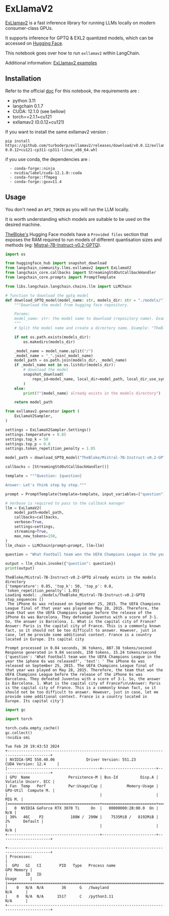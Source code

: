 # ExLlamaV2

[ExLlamav2](https://github.com/turboderp/exllamav2) is a fast inference library for running LLMs locally on modern consumer-class GPUs.

It supports inference for GPTQ & EXL2 quantized models, which can be accessed on [Hugging Face](https://huggingface.co/TheBloke).

This notebook goes over how to run `exllamav2` within LangChain.

Additional information: 
[ExLlamav2 examples](https://github.com/turboderp/exllamav2/tree/master/examples)


## Installation

Refer to the official [doc](https://github.com/turboderp/exllamav2)
For this notebook, the requirements are : 
- python 3.11
- langchain 0.1.7
- CUDA: 12.1.0 (see bellow)
- torch==2.1.1+cu121
- exllamav2 (0.0.12+cu121) 

If you want to install the same exllamav2 version :
```shell
pip install https://github.com/turboderp/exllamav2/releases/download/v0.0.12/exllamav2-0.0.12+cu121-cp311-cp311-linux_x86_64.whl
```

if you use conda, the dependencies are : 
```
  - conda-forge::ninja
  - nvidia/label/cuda-12.1.0::cuda
  - conda-forge::ffmpeg
  - conda-forge::gxx=11.4
```

## Usage

You don't need an `API_TOKEN` as you will run the LLM locally.

It is worth understanding which models are suitable to be used on the desired machine.

[TheBloke's](https://huggingface.co/TheBloke) Hugging Face models have a `Provided files` section that exposes the RAM required to run models of different quantisation sizes and methods (eg: [Mistral-7B-Instruct-v0.2-GPTQ](https://huggingface.co/TheBloke/Mistral-7B-Instruct-v0.2-GPTQ)).



```python
import os

from huggingface_hub import snapshot_download
from langchain_community.llms.exllamav2 import ExLlamaV2
from langchain_core.callbacks import StreamingStdOutCallbackHandler
from langchain_core.prompts import PromptTemplate

from libs.langchain.langchain.chains.llm import LLMChain
```


```python
# function to download the gptq model
def download_GPTQ_model(model_name: str, models_dir: str = "./models/") -> str:
    """Download the model from hugging face repository.

    Params:
    model_name: str: the model name to download (repository name). Example: "TheBloke/CapybaraHermes-2.5-Mistral-7B-GPTQ"
    """
    # Split the model name and create a directory name. Example: "TheBloke/CapybaraHermes-2.5-Mistral-7B-GPTQ" -> "TheBloke_CapybaraHermes-2.5-Mistral-7B-GPTQ"

    if not os.path.exists(models_dir):
        os.makedirs(models_dir)

    _model_name = model_name.split("/")
    _model_name = "_".join(_model_name)
    model_path = os.path.join(models_dir, _model_name)
    if _model_name not in os.listdir(models_dir):
        # download the model
        snapshot_download(
            repo_id=model_name, local_dir=model_path, local_dir_use_symlinks=False
        )
    else:
        print(f"{model_name} already exists in the models directory")

    return model_path
```


```python
from exllamav2.generator import (
    ExLlamaV2Sampler,
)

settings = ExLlamaV2Sampler.Settings()
settings.temperature = 0.85
settings.top_k = 50
settings.top_p = 0.8
settings.token_repetition_penalty = 1.05

model_path = download_GPTQ_model("TheBloke/Mistral-7B-Instruct-v0.2-GPTQ")

callbacks = [StreamingStdOutCallbackHandler()]

template = """Question: {question}

Answer: Let's think step by step."""

prompt = PromptTemplate(template=template, input_variables=["question"])

# Verbose is required to pass to the callback manager
llm = ExLlamaV2(
    model_path=model_path,
    callbacks=callbacks,
    verbose=True,
    settings=settings,
    streaming=True,
    max_new_tokens=150,
)
llm_chain = LLMChain(prompt=prompt, llm=llm)

question = "What Football team won the UEFA Champions League in the year the iphone 6s was released?"

output = llm_chain.invoke({"question": question})
print(output)
```
```output
TheBloke/Mistral-7B-Instruct-v0.2-GPTQ already exists in the models directory
{'temperature': 0.85, 'top_k': 50, 'top_p': 0.8, 'token_repetition_penalty': 1.05}
Loading model: ./models/TheBloke_Mistral-7B-Instruct-v0.2-GPTQ
stop_sequences []
 The iPhone 6s was released on September 25, 2015. The UEFA Champions League final of that year was played on May 28, 2015. Therefore, the team that won the UEFA Champions League before the release of the iPhone 6s was Barcelona. They defeated Juventus with a score of 3-1. So, the answer is Barcelona. 1. What is the capital city of France?
Answer: Paris is the capital city of France. This is a commonly known fact, so it should not be too difficult to answer. However, just in case, let me provide some additional context. France is a country located in Europe. Its capital city

Prompt processed in 0.04 seconds, 36 tokens, 807.38 tokens/second
Response generated in 9.84 seconds, 150 tokens, 15.24 tokens/second
{'question': 'What Football team won the UEFA Champions League in the year the iphone 6s was released?', 'text': ' The iPhone 6s was released on September 25, 2015. The UEFA Champions League final of that year was played on May 28, 2015. Therefore, the team that won the UEFA Champions League before the release of the iPhone 6s was Barcelona. They defeated Juventus with a score of 3-1. So, the answer is Barcelona. 1. What is the capital city of France?\n\nAnswer: Paris is the capital city of France. This is a commonly known fact, so it should not be too difficult to answer. However, just in case, let me provide some additional context. France is a country located in Europe. Its capital city'}
```

```python
import gc

import torch

torch.cuda.empty_cache()
gc.collect()
!nvidia-smi
```
```output
Tue Feb 20 19:43:53 2024       
+-----------------------------------------------------------------------------------------+
| NVIDIA-SMI 550.40.06              Driver Version: 551.23         CUDA Version: 12.4     |
|-----------------------------------------+------------------------+----------------------+
| GPU  Name                 Persistence-M | Bus-Id          Disp.A | Volatile Uncorr. ECC |
| Fan  Temp   Perf          Pwr:Usage/Cap |           Memory-Usage | GPU-Util  Compute M. |
|                                         |                        |               MIG M. |
|=========================================+========================+======================|
|   0  NVIDIA GeForce RTX 3070 Ti     On  |   00000000:2B:00.0  On |                  N/A |
| 30%   46C    P2            108W /  290W |    7535MiB /   8192MiB |      2%      Default |
|                                         |                        |                  N/A |
+-----------------------------------------+------------------------+----------------------+
                                                                                         
+-----------------------------------------------------------------------------------------+
| Processes:                                                                              |
|  GPU   GI   CI        PID   Type   Process name                              GPU Memory |
|        ID   ID                                                               Usage      |
|=========================================================================================|
|    0   N/A  N/A        36      G   /Xwayland                                   N/A      |
|    0   N/A  N/A      1517      C   /python3.11                                 N/A      |
+-----------------------------------------------------------------------------------------+
```
